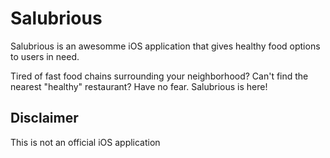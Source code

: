 # Salubrious

Salubrious is an awesomme iOS application that gives healthy food options to users in need.

Tired of fast food chains surrounding your neighborhood? Can't find the nearest "healthy" restaurant? Have no fear. Salubrious is here!


## Disclaimer
This is not an official iOS application
